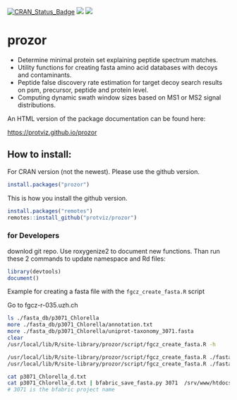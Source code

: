 [![CRAN_Status_Badge](http://www.r-pkg.org/badges/version/prozor)](https://cran.r-project.org/package=prozor)
[![](http://cranlogs.r-pkg.org/badges/prozor)](https://cran.r-project.org/package=prozor)
[![](http://cranlogs.r-pkg.org/badges/grand-total/prozor)](https://cran.r-project.org/package=prozor)


# prozor

- Determine minimal protein set explaining peptide spectrum matches. 
- Utility functions for creating fasta amino acid databases with decoys and contaminants.
- Peptide false discovery rate estimation for target decoy search results on psm, precursor, peptide and protein level. 
- Computing dynamic swath window sizes based on MS1 or MS2 signal distributions.
 
An HTML version of the package documentation can be found here:

https://protviz.github.io/prozor

## How to install:
For CRAN version (not the newest). Please use the github version.

```r
install.packages("prozor")
```

This is how you install the github version.

```r
install.packages("remotes")
remotes::install_github("protviz/prozor")
```

### for Developers

downlod git repo. Use roxygenize2 to document new functions. Than run these 2 commands to update namespace and Rd files:

```r
library(devtools)
document()
```


Example for creating a fasta file with the `fgcz_create_fasta.R` script

Go to fgcz-r-035.uzh.ch


```bash
ls ./fasta_db/p3071_Chlorella
more ./fasta_db/p3071_Chlorella/annotation.txt
more ./fasta_db/p3071_Chlorella/uniprot-taxonomy_3071.fasta
clear
/usr/local/lib/R/site-library/prozor/script/fgcz_create_fasta.R -h

/usr/local/lib/R/site-library/prozor/script/fgcz_create_fasta.R ./fasta_db/p3071_Chlorella nodecoy -o /srv/www/htdocs/FASTA/
/usr/local/lib/R/site-library/prozor/script/fgcz_create_fasta.R ./fasta_db/p3071_Chlorella -o /srv/www/htdocs/FASTA/

cat p3071_Chlorella_d.txt
cat p3071_Chlorella_d.txt | bfabric_save_fasta.py 3071  /srv/www/htdocs/FASTA/fgcz_3071_Chlorella_d_20200604.fasta
# 3071 is the bfabric project name
```
